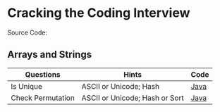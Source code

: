 # Cracking the Coding Interview

Source Code:

## Arrays and Strings

| Questions | Hints                 | Code |
| --------- | ----------------------| -----|
| Is Unique | ASCII or Unicode; Hash| [Java](src/Q1_Arrays_and_Strings/Q1_1_IsUnique) |
| Check Permutation | ASCII or Unicode; Hash or Sort |  [Java](src/Q1_Arrays_and_Strings/Q1_2_CheckPermutation) |

